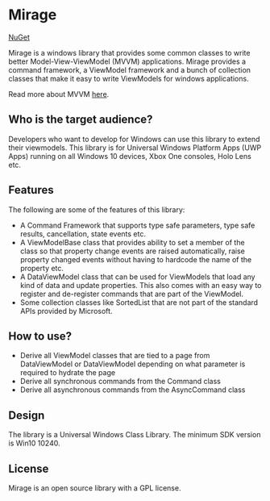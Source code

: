 Mirage
======
[NuGet](https://www.nuget.org/packages/Mirage.Mvvm/)

Mirage is a windows library that provides some common classes to write better Model-View-ViewModel (MVVM) applications. Mirage provides a command framework, a ViewModel framework and a bunch of collection classes that make it easy to write ViewModels for windows applications. 

Read more about MVVM [here](https://msdn.microsoft.com/en-us/library/hh848246.aspx).

Who is the target audience?
---------------------------

Developers who want to develop for Windows can use this library to extend their viewmodels. This library is for Universal Windows Platform Apps (UWP Apps) running on all Windows 10 devices, Xbox One consoles, Holo Lens etc.

Features
--------

The following are some of the features of this library:
 * A Command Framework that supports type safe parameters, type safe results, cancellation, state events etc.
 * A ViewModelBase class that provides ability to set a member of the class so that property change events are raised automatically, raise property changed events without having to hardcode the name of the property etc.
 * A DataViewModel class that can be used for ViewModels that load any kind of data and update properties. This also comes with an easy way to register and de-register commands that are part of the ViewModel.
 * Some collection classes like SortedList that are not part of the standard APIs provided by Microsoft.
 
How to use?
----------

- Derive all ViewModel classes that are tied to a page from DataViewModel or DataViewModel<T> depending on what parameter is required to hydrate the page
- Derive all synchronous commands from the Command class
- Derive all asynchronous commands from the AsyncCommand class
 
Design
------
 
The library is a Universal Windows Class Library. The minimum SDK version is Win10 10240.

License
-------

Mirage is an open source library with a GPL license.
